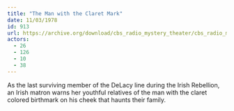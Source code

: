 ```yaml
---
title: "The Man with the Claret Mark"
date: 11/03/1978
id: 913
url: https://archive.org/download/cbs_radio_mystery_theater/cbs_radio_mystery_theater-0901-0950.zip/cbs_radio_mystery_theater-0901-0950%2Fcbsrmt_0913_the_man_with_the_claret_mark.mp3
actors:
  - 26
  - 126
  - 10
  - 38
---
```

As the last surviving member of the DeLacy line during the Irish Rebellion, an Irish matron warns her youthful relatives of the man with the claret colored birthmark on his cheek that haunts their family.